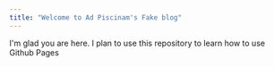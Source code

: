 ```yaml
---
title: "Welcome to Ad Piscinam's Fake blog"
---
```


I'm glad you are here. I plan to use this repository to learn how to use Github Pages
